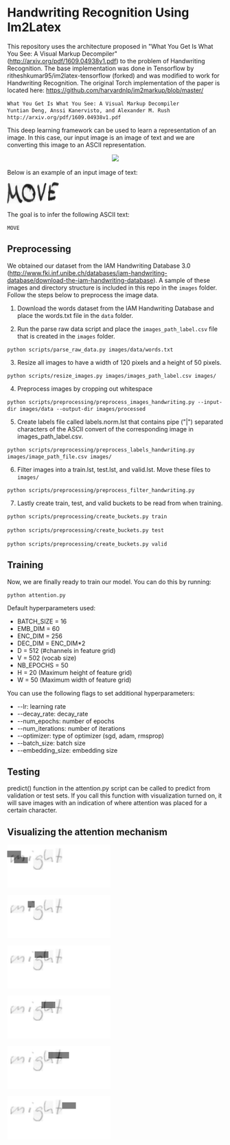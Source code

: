 # Handwriting Recognition Using Im2Latex

This repository uses the architecture proposed in "What You Get Is What You See: A Visual Markup Decompiler" (http://arxiv.org/pdf/1609.04938v1.pdf) to the problem of Handwriting Recognition. The base implementation was done in Tensorflow by ritheshkumar95/im2latex-tensorflow (forked) and was modified to work for Handwriting Recognition. The original Torch implementation of the paper is located here: https://github.com/harvardnlp/im2markup/blob/master/

    What You Get Is What You See: A Visual Markup Decompiler  
    Yuntian Deng, Anssi Kanervisto, and Alexander M. Rush
    http://arxiv.org/pdf/1609.04938v1.pdf

This deep learning framework can be used to learn a representation of an image. In this case, our input image is an image of text and we are converting this image to an ASCII representation.

<p align="center"><img src="http://lstm.seas.harvard.edu/latex/network.png" width="400"></p>

Below is an example of an input image of text:

![alt text](https://raw.githubusercontent.com/nexusapoorvacus/Handwriting-Recognition/master/images/data/a01/a01-000u/a01-000u-00-01.png)

The goal is to infer the following ASCII text:

```
MOVE
```

## Preprocessing

We obtained our dataset from the IAM Handwriting Database 3.0 (http://www.fki.inf.unibe.ch/databases/iam-handwriting-database/download-the-iam-handwriting-database). A sample of these images and directory structure is included in this repo in the ```images``` folder. Follow the steps below to preprocess the image data.

1. Download the words dataset from the IAM Handwriting Database and place the words.txt file in the ```data``` folder.

2. Run the parse raw data script and place the ```images_path_label.csv``` file that is created in the ```images``` folder.

```
python scripts/parse_raw_data.py images/data/words.txt
```

3. Resize all images to have a width of 120 pixels and a height of 50 pixels.

```
python scripts/resize_images.py images/images_path_label.csv images/
```

4. Preprocess images by cropping out whitespace

```
python scripts/preprocessing/preprocess_images_handwriting.py --input-dir images/data --output-dir images/processed
```
5. Create labels file called labels.norm.lst that contains pipe ("|") separated characters of the ASCII convert of the corresponding image in images_path_label.csv.

```
python scripts/preprocessing/preprocess_labels_handwriting.py images/image_path_file.csv images/
```

6. Filter images into a train.lst, test.lst, and valid.lst. Move these files to ```images/```

```
python scripts/preprocessing/preprocess_filter_handwriting.py
```

7. Lastly create train, test, and valid buckets to be read from when training.

```
python scripts/preprocessing/create_buckets.py train

python scripts/preprocessing/create_buckets.py test

python scripts/preprocessing/create_buckets.py valid
```

## Training

Now, we are finally ready to train our model. You can do this by running:

```
python attention.py
```

Default hyperparameters used:
* BATCH_SIZE      = 16
* EMB_DIM         = 60
* ENC_DIM         = 256
* DEC_DIM         = ENC_DIM*2
* D               = 512 (#channels in feature grid)
* V               = 502 (vocab size)
* NB_EPOCHS       = 50
* H               = 20  (Maximum height of feature grid)
* W               = 50  (Maximum width of feature grid)

You can use the following flags to set additional hyperparameters:

* --lr: learning rate
* --decay_rate: decay_rate
* --num_epochs: number of epochs
* --num_iterations: number of iterations
* --optimizer: type of optimizer (sgd, adam, rmsprop)
* --batch_size: batch size
* --embedding_size: embedding size

## Testing

predict() function in the attention.py script can be called to predict from validation or test sets. If you call this function with visualization turned on, it will save images with an indication of where attention was placed for a certain character.

## Visualizing the attention mechanism

![alt text](https://raw.githubusercontent.com/nexusapoorvacus/Handwriting-Recognition/master/att_imgs/image_att1.png)

![alt text](https://raw.githubusercontent.com/nexusapoorvacus/Handwriting-Recognition/master/att_imgs/image_att2.png)

![alt text](https://raw.githubusercontent.com/nexusapoorvacus/Handwriting-Recognition/master/att_imgs/image_att3.png)

![alt text](https://raw.githubusercontent.com/nexusapoorvacus/Handwriting-Recognition/master/att_imgs/image_att4.png)

![alt text](https://raw.githubusercontent.com/nexusapoorvacus/Handwriting-Recognition/master/att_imgs/image_att5.png)

![alt text](https://raw.githubusercontent.com/nexusapoorvacus/Handwriting-Recognition/master/att_imgs/image_att6.png)

